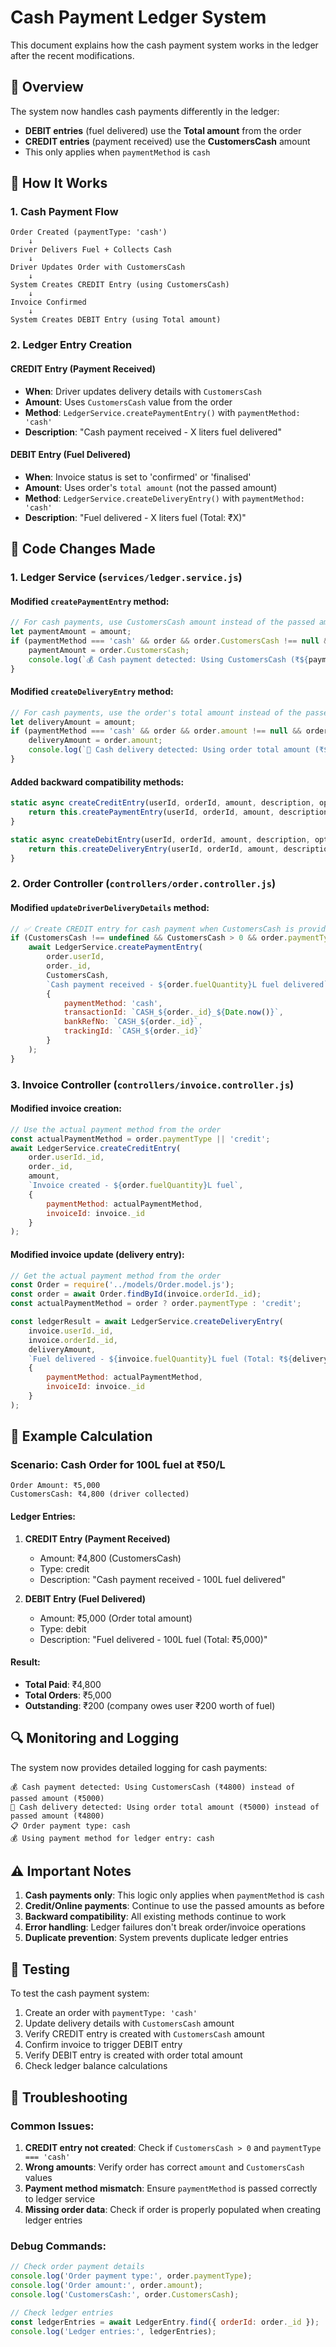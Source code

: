 # Cash Payment Ledger System

This document explains how the cash payment system works in the ledger after the recent modifications.

## 🎯 Overview

The system now handles cash payments differently in the ledger:
- **DEBIT entries** (fuel delivered) use the **Total amount** from the order
- **CREDIT entries** (payment received) use the **CustomersCash** amount
- This only applies when `paymentMethod` is `cash`

## 🔄 How It Works

### 1. **Cash Payment Flow**

```
Order Created (paymentType: 'cash') 
    ↓
Driver Delivers Fuel + Collects Cash
    ↓
Driver Updates Order with CustomersCash
    ↓
System Creates CREDIT Entry (using CustomersCash)
    ↓
Invoice Confirmed
    ↓
System Creates DEBIT Entry (using Total amount)
```

### 2. **Ledger Entry Creation**

#### **CREDIT Entry (Payment Received)**
- **When**: Driver updates delivery details with `CustomersCash`
- **Amount**: Uses `CustomersCash` value from the order
- **Method**: `LedgerService.createPaymentEntry()` with `paymentMethod: 'cash'`
- **Description**: "Cash payment received - X liters fuel delivered"

#### **DEBIT Entry (Fuel Delivered)**
- **When**: Invoice status is set to 'confirmed' or 'finalised'
- **Amount**: Uses order's `total amount` (not the passed amount)
- **Method**: `LedgerService.createDeliveryEntry()` with `paymentMethod: 'cash'`
- **Description**: "Fuel delivered - X liters fuel (Total: ₹X)"

## 📝 Code Changes Made

### 1. **Ledger Service (`services/ledger.service.js`)**

#### **Modified `createPaymentEntry` method:**
```javascript
// For cash payments, use CustomersCash amount instead of the passed amount
let paymentAmount = amount;
if (paymentMethod === 'cash' && order && order.CustomersCash !== null && order.CustomersCash !== undefined) {
    paymentAmount = order.CustomersCash;
    console.log(`💰 Cash payment detected: Using CustomersCash (₹${paymentAmount}) instead of passed amount (₹${amount})`);
}
```

#### **Modified `createDeliveryEntry` method:**
```javascript
// For cash payments, use the order's total amount instead of the passed amount
let deliveryAmount = amount;
if (paymentMethod === 'cash' && order && order.amount !== null && order.amount !== undefined) {
    deliveryAmount = order.amount;
    console.log(`🚛 Cash delivery detected: Using order total amount (₹${deliveryAmount}) instead of passed amount (₹${amount})`);
}
```

#### **Added backward compatibility methods:**
```javascript
static async createCreditEntry(userId, orderId, amount, description, options) {
    return this.createPaymentEntry(userId, orderId, amount, description, options);
}

static async createDebitEntry(userId, orderId, amount, description, options) {
    return this.createDeliveryEntry(userId, orderId, amount, description, options);
}
```

### 2. **Order Controller (`controllers/order.controller.js`)**

#### **Modified `updateDriverDeliveryDetails` method:**
```javascript
// ✅ Create CREDIT entry for cash payment when CustomersCash is provided
if (CustomersCash !== undefined && CustomersCash > 0 && order.paymentType === 'cash') {
    await LedgerService.createPaymentEntry(
        order.userId,
        order._id,
        CustomersCash,
        `Cash payment received - ${order.fuelQuantity}L fuel delivered`,
        {
            paymentMethod: 'cash',
            transactionId: `CASH_${order._id}_${Date.now()}`,
            bankRefNo: `CASH_${order._id}`,
            trackingId: `CASH_${order._id}`
        }
    );
}
```

### 3. **Invoice Controller (`controllers/invoice.controller.js`)**

#### **Modified invoice creation:**
```javascript
// Use the actual payment method from the order
const actualPaymentMethod = order.paymentType || 'credit';
await LedgerService.createCreditEntry(
    order.userId._id,
    order._id,
    amount,
    `Invoice created - ${order.fuelQuantity}L fuel`,
    {
        paymentMethod: actualPaymentMethod,
        invoiceId: invoice._id
    }
);
```

#### **Modified invoice update (delivery entry):**
```javascript
// Get the actual payment method from the order
const Order = require('../models/Order.model.js');
const order = await Order.findById(invoice.orderId._id);
const actualPaymentMethod = order ? order.paymentType : 'credit';

const ledgerResult = await LedgerService.createDeliveryEntry(
    invoice.userId._id,
    invoice.orderId._id,
    deliveryAmount,
    `Fuel delivered - ${invoice.fuelQuantity}L fuel (Total: ₹${deliveryAmount}) - Status: ${status || invoice.status}`,
    {
        paymentMethod: actualPaymentMethod,
        invoiceId: invoice._id
    }
);
```

## 🧮 Example Calculation

### **Scenario**: Cash Order for 100L fuel at ₹50/L

```
Order Amount: ₹5,000
CustomersCash: ₹4,800 (driver collected)
```

#### **Ledger Entries:**

1. **CREDIT Entry (Payment Received)**
   - Amount: ₹4,800 (CustomersCash)
   - Type: credit
   - Description: "Cash payment received - 100L fuel delivered"

2. **DEBIT Entry (Fuel Delivered)**
   - Amount: ₹5,000 (Order total amount)
   - Type: debit
   - Description: "Fuel delivered - 100L fuel (Total: ₹5,000)"

#### **Result:**
- **Total Paid**: ₹4,800
- **Total Orders**: ₹5,000
- **Outstanding**: ₹200 (company owes user ₹200 worth of fuel)

## 🔍 Monitoring and Logging

The system now provides detailed logging for cash payments:

```
💰 Cash payment detected: Using CustomersCash (₹4800) instead of passed amount (₹5000)
🚛 Cash delivery detected: Using order total amount (₹5000) instead of passed amount (₹4800)
📋 Order payment type: cash
💰 Using payment method for ledger entry: cash
```

## ⚠️ Important Notes

1. **Cash payments only**: This logic only applies when `paymentMethod` is `cash`
2. **Credit/Online payments**: Continue to use the passed amounts as before
3. **Backward compatibility**: All existing methods continue to work
4. **Error handling**: Ledger failures don't break order/invoice operations
5. **Duplicate prevention**: System prevents duplicate ledger entries

## 🚀 Testing

To test the cash payment system:

1. Create an order with `paymentType: 'cash'`
2. Update delivery details with `CustomersCash` amount
3. Verify CREDIT entry is created with `CustomersCash` amount
4. Confirm invoice to trigger DEBIT entry
5. Verify DEBIT entry is created with order total amount
6. Check ledger balance calculations

## 🔧 Troubleshooting

### **Common Issues:**

1. **CREDIT entry not created**: Check if `CustomersCash > 0` and `paymentType === 'cash'`
2. **Wrong amounts**: Verify order has correct `amount` and `CustomersCash` values
3. **Payment method mismatch**: Ensure `paymentMethod` is passed correctly to ledger service
4. **Missing order data**: Check if order is properly populated when creating ledger entries

### **Debug Commands:**

```javascript
// Check order payment details
console.log('Order payment type:', order.paymentType);
console.log('Order amount:', order.amount);
console.log('CustomersCash:', order.CustomersCash);

// Check ledger entries
const ledgerEntries = await LedgerEntry.find({ orderId: order._id });
console.log('Ledger entries:', ledgerEntries);
```

